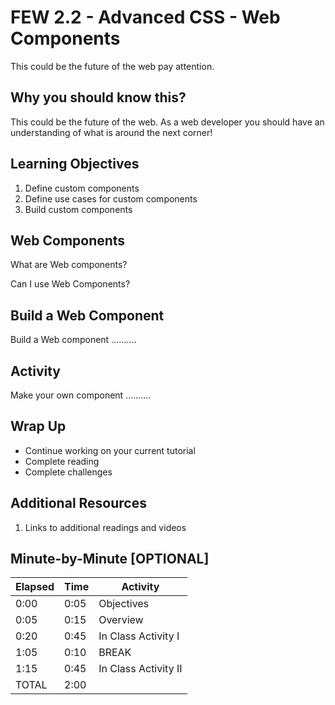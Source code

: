 # FEW 2.2 - Advanced CSS - Web Components

This could be the future of the web pay attention.  

## Why you should know this?

This could be the future of the web. As a web developer you should have an understanding of what is around the next corner! 

## Learning Objectives 

1. Define custom components
1. Define use cases for custom components
1. Build custom components 

## Web Components

What are Web components?

Can I use Web Components?

## Build a Web Component

Build a Web component ..........

## Activity 

Make your own component ..........

## Wrap Up

- Continue working on your current tutorial
- Complete reading
- Complete challenges

## Additional Resources

1. Links to additional readings and videos

## Minute-by-Minute [OPTIONAL]

| **Elapsed** | **Time**  | **Activity**              |
| ----------- | --------- | ------------------------- |
| 0:00        | 0:05      | Objectives                |
| 0:05        | 0:15      | Overview                  |
| 0:20        | 0:45      | In Class Activity I       |
| 1:05        | 0:10      | BREAK                     |
| 1:15        | 0:45      | In Class Activity II      |
| TOTAL       | 2:00      |                           |
